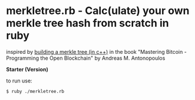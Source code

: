 # merkletree.rb - Calc(ulate) your own merkle tree hash from scratch in ruby

inspired by [building a merkle tree (in c++)](https://github.com/bitcoinbook/bitcoinbook/blob/second_edition/ch09.asciidoc#merkle-trees) 
in the book "Mastering Bitcoin - Programming the Open Blockchain" by Andreas M. Antonopoulos 

**Starter (Version)**

to run use:

    $ ruby ./merkletree.rb

